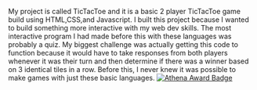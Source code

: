 My project is called TicTacToe and it is a basic 2 player TicTacToe game build using HTML,CSS,and Javascript. I built this project because I wanted to build something more interactive with my web
dev skills. The most interactive program I had made before this with these languages was probably a quiz. My biggest challenge was actually getting this code to function because it would have to take responses from both 
players whenever it was their turn and then determine if there was a winner based on 3  identical tiles in a row. Before this, I never knew it was possible to make games with just these basic languages.
[![Athena Award Badge](https://img.shields.io/endpoint?url=https%3A%2F%2Faward.athena.hackclub.com%2Fapi%2Fbadge)](https://award.athena.hackclub.com?utm_source=readme)

